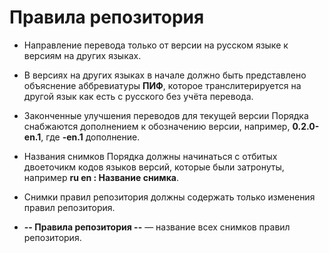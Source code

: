 # Правила репозитория

- Направление перевода только от версии на русском языке к версиям на других языках.

- В версиях на других языках в начале должно быть представлено объяснение аббревиатуры **ПИФ**, которое транслитерируется на другой язык как есть с русского без учёта перевода.

- Законченные улучшения переводов для текущей версии Порядка снабжаются дополнением к обозначению версии, например, **0.2.0-en.1**, где **-en.1** дополнение.

- Названия снимков Порядка должны начинаться с отбитых двоеточикм кодов языков версий, которые были затронуты, например **ru en : Название снимка**.

- Снимки правил репозитория должны содержать только изменения правил репозитория.

- **-- Правила репозитория --** — название всех снимков правил репозитория.